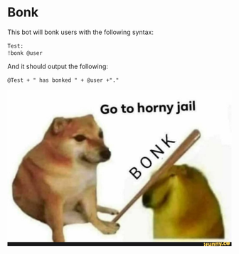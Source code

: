 # Bonk
This bot will bonk users with the following syntax:

```
Test:
!bonk @user
```

And it should output the following:

```
@Test + " has bonked " + @user +"."
```
![](images/bonk.jpg)
